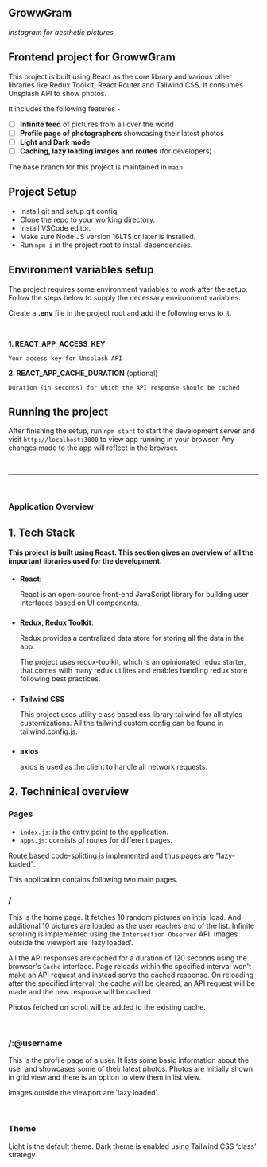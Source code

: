## GrowwGram

_Instagram for aesthetic pictures_

## Frontend project for GrowwGram

This project is built using React as the core library and various other libraries like Redux Toolkit, React Router and Tailwind CSS.
It consumes Unsplash API to show photos.

It includes the following features -

- [ ] **Infinite feed** of pictures from all over the world
- [ ] **Profile page of photographers** showcasing their latest photos
- [ ] **Light and Dark mode**
- [ ] **Caching, lazy loading images and routes** (for developers)

The base branch for this project is maintained in `main`.

## Project Setup

- Install git and setup git config.
- Clone the repo to your working directory.
- Install VSCode editor.
- Make sure Node.JS version 16LTS or later is installed.
- Run `npm i` in the project root to install dependencies.

## Environment variables setup

The project requires some environment variables to work after the setup. Follow the steps below to supply the necessary environment variables.

Create a **.env** file in the project root and add the following envs to it.

<br />

**1. REACT_APP_ACCESS_KEY**

`Your access key for Unsplash API`

**2. REACT_APP_CACHE_DURATION** (optional)

`Duration (in seconds) for which the API response should be cached`

## Running the project

After finishing the setup, run `npm start` to start the development server and visit `http://localhost:3000` to view app running in your browser.
Any changes made to the app will reflect in the browser.

<br />
<hr />
<br />

### Application Overview

## 1. Tech Stack

<h4>This project is built using React. This section gives an overview of all the important libraries used for the development.</h4>

- **React**:

  React is an open-source front-end JavaScript library for building user interfaces based on UI components.

#####

- **Redux, Redux Toolkit**:

  Redux provides a centralized data store for storing all the data in the app.

  The project uses redux-toolkit, which is an opinionated redux starter, that comes with many redux utilites and enables handling redux store following best practices.

#####

- **Tailwind CSS**

  This project uses utility class based css library tailwind for all styles customizations. All the tailwind custom config can be found in tailwind.config.js.

#####

- **axios**

  axios is used as the client to handle all network requests.

## 2. Techninical overview

### Pages

- `index.js`: is the entry point to the application.
- `apps.js`: consists of routes for different pages.

Route based code-splitting is implemented and thus pages are "lazy-loaded".

This application contains following two main pages.

### /

This is the home page. It fetches 10 random pictures on intial load.
And additional 10 pictures are loaded as the user reaches end of the list.
Infinite scrolling is implemented using the `Intersection Observer` API.
Images outside the viewport are 'lazy loaded'.

All the API responses are cached for a duration of 120 seconds using the browser's `Cache` interface.
Page reloads within the specified interval won't make an API request and instead serve the cached response.
On reloading after the specified interval, the cache will be cleared, an API request will be made and the new response will be cached.

Photos fetched on scroll will be added to the existing cache.

<br />

### /:@username

This is the profile page of a user. It lists some basic information about the user and showcases some of their latest photos.
Photos are initially shown in grid view and there is an option to view them in list view.

Images outside the viewport are 'lazy loaded'.

<br />

### Theme

Light is the default theme.
Dark theme is enabled using Tailwind CSS ‘class’ strategy.

